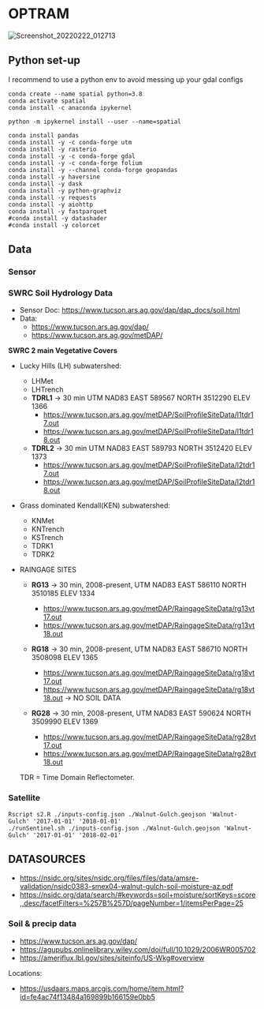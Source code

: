 # OPTRAM

![Screenshot_20220222_012713](https://user-images.githubusercontent.com/16523144/155042062-d74f38a0-6004-446a-83d6-0fc55506c40c.png)

## Python set-up 

I recommend to use a python env to avoid messing up your gdal configs

```{bash}
conda create --name spatial python=3.8
conda activate spatial
conda install -c anaconda ipykernel

python -m ipykernel install --user --name=spatial

conda install pandas
conda install -y -c conda-forge utm
conda install -y rasterio
conda install -y -c conda-forge gdal
conda install -y -c conda-forge folium
conda install -y --channel conda-forge geopandas
conda install -y haversine
conda install -y dask 
conda install -y python-graphviz
conda install -y requests
conda install -y aiohttp
conda install -y fastparquet
#conda install -y datashader
#conda install -y colorcet

```



## Data

### Sensor

### SWRC Soil Hydrology Data

- Sensor Doc: https://www.tucson.ars.ag.gov/dap/dap_docs/soil.html
- Data: 
  - https://www.tucson.ars.ag.gov/dap/
  - https://www.tucson.ars.ag.gov/metDAP/


**SWRC 2 main Vegetative Covers**
- Lucky Hills (LH) subwatershed:
  - LHMet
  - LHTrench 
  - **TDRL1** -> 30 min UTM NAD83 EAST 589567 NORTH 3512290 ELEV 1366
    - https://www.tucson.ars.ag.gov/metDAP/SoilProfileSiteData/l1tdr17.out
    - https://www.tucson.ars.ag.gov/metDAP/SoilProfileSiteData/l1tdr18.out
  - **TDRL2** -> 30 min UTM NAD83 EAST 589793 NORTH 3512420 ELEV 1373
    - https://www.tucson.ars.ag.gov/metDAP/SoilProfileSiteData/l2tdr17.out
    - https://www.tucson.ars.ag.gov/metDAP/SoilProfileSiteData/l2tdr18.out   
- Grass dominated Kendall(KEN) subwatershed:
  - KNMet
  - KNTrench 
  - KSTrench
  - TDRK1
  - TDRK2 
- RAINGAGE SITES
  - **RG13** -> 30 min, 2008-present, UTM NAD83 EAST 586110 NORTH 3510185 ELEV 1334
    - https://www.tucson.ars.ag.gov/metDAP/RaingageSiteData/rg13vt17.out 
    - https://www.tucson.ars.ag.gov/metDAP/RaingageSiteData/rg13vt18.out 
  - **RG18** -> 30 min, 2008-present, UTM NAD83 EAST 586710 NORTH 3508098 ELEV 1365
    - https://www.tucson.ars.ag.gov/metDAP/RaingageSiteData/rg18vt17.out
    - https://www.tucson.ars.ag.gov/metDAP/RaingageSiteData/rg18vt18.out   -> NO SOIL DATA

  - **RG28** -> 30 min, 2008-present, UTM NAD83 EAST 590624 NORTH 3509990 ELEV 1369
    - https://www.tucson.ars.ag.gov/metDAP/RaingageSiteData/rg28vt17.out
    - https://www.tucson.ars.ag.gov/metDAP/RaingageSiteData/rg28vt18.out

  TDR = Time Domain Reflectometer.

### Satellite 

```{bash}
Rscript s2.R ./inputs-config.json ./Walnut-Gulch.geojson 'Walnut-Gulch' '2017-01-01' '2018-01-01'
./runSentinel.sh ./inputs-config.json ./Walnut-Gulch.geojson 'Walnut-Gulch' '2017-01-01' '2018-02-01'
```

## DATASOURCES

- https://nsidc.org/sites/nsidc.org/files/files/data/amsre-validation/nsidc0383-smex04-walnut-gulch-soil-moisture-az.pdf
- https://nsidc.org/data/search/#keywords=soil+moisture/sortKeys=score,,desc/facetFilters=%257B%257D/pageNumber=1/itemsPerPage=25


### Soil & precip data
- https://www.tucson.ars.ag.gov/dap/
- https://agupubs.onlinelibrary.wiley.com/doi/full/10.1029/2006WR005702
- https://ameriflux.lbl.gov/sites/siteinfo/US-Wkg#overview

Locations: 
- https://usdaars.maps.arcgis.com/home/item.html?id=fe4ac74f13484a169899b166159e0bb5












